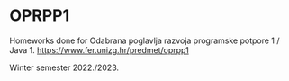 # OPRPP1
Homeworks done for Odabrana poglavlja razvoja programske potpore 1 / Java 1.
https://www.fer.unizg.hr/predmet/oprpp1

Winter semester 2022./2023.
